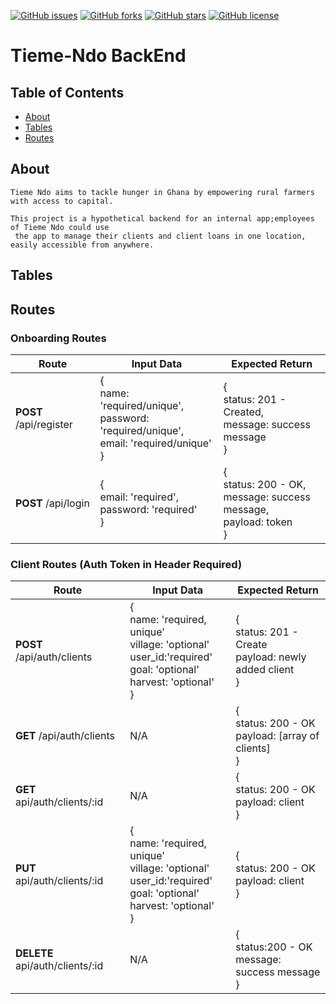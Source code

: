 [![GitHub issues](https://img.shields.io/github/issues/BuildWeek-Tieme-Ndo/BackEnd)](https://github.com/BuildWeek-Tieme-Ndo/BackEnd)
[![GitHub forks](https://img.shields.io/github/forks/BuildWeek-Tieme-Ndo/BackEnd)](https://github.com/BuildWeek-Tieme-Ndo/BackEnd)
[![GitHub stars](https://img.shields.io/github/stars/BuildWeek-Tieme-Ndo/BackEnd)](https://github.com/BuildWeek-Tieme-Ndo/BackEnd)
[![GitHub license](https://img.shields.io/github/license/BuildWeek-Tieme-Ndo/BackEnd)](https://github.com/BuildWeek-Tieme-Ndo/BackEnd)


# Tieme-Ndo BackEnd

## Table of Contents

- [About](#about)
- [Tables](#tables)
- [Routes](#routes)

## About 

    Tieme Ndo aims to tackle hunger in Ghana by empowering rural farmers with access to capital. 
    
    This project is a hypothetical backend for an internal app;employees of Tieme Ndo could use
     the app to manage their clients and client loans in one location, easily accessible from anywhere. 

## Tables

## Routes

### Onboarding Routes
|     Route     |               Input Data               | Expected Return |
| ------------- | -------------------------------------- | --------------- |
| **POST** /api/register | {<br> name: 'required/unique',<br> password: 'required/unique', <br> email: 'required/unique'<br>} | {<br> status: 201 - Created, <br> message: success message<br>} |
| **POST** /api/login | {<br> email: 'required',<br> password: 'required'<br>} | {<br> status: 200 - OK, <br> message: success message,<br>payload: token<br>} |

### Client Routes (Auth Token in Header Required)
|     Route     |               Input Data               | Expected Return |
| ---------------- | -------------------------------------- | --------------- |
| **POST** /api/auth/clients | {<br>name: 'required, unique'<br>village: 'optional'<br>user_id:'required'<br>goal: 'optional'<br>harvest: 'optional'<br>} | {<br>status: 201 - Create<br>payload: newly added client<br>} |
|**GET** /api/auth/clients | N/A | {<br>status: 200 - OK<br>payload: [array of clients]<br>} |
| **GET** api/auth/clients/:id | N/A | {<br>status: 200 - OK<br>payload: client<br>} |
|**PUT** api/auth/clients/:id | {<br>name: 'required, unique'<br>village: 'optional'<br>user_id:'required'<br>goal: 'optional'<br>harvest: 'optional'<br>} | {<br>status: 200 - OK<br>payload: client<br>} |
| **DELETE** api/auth/clients/:id | N/A | {<br>status:200 - OK<br>message: success message<br>}
